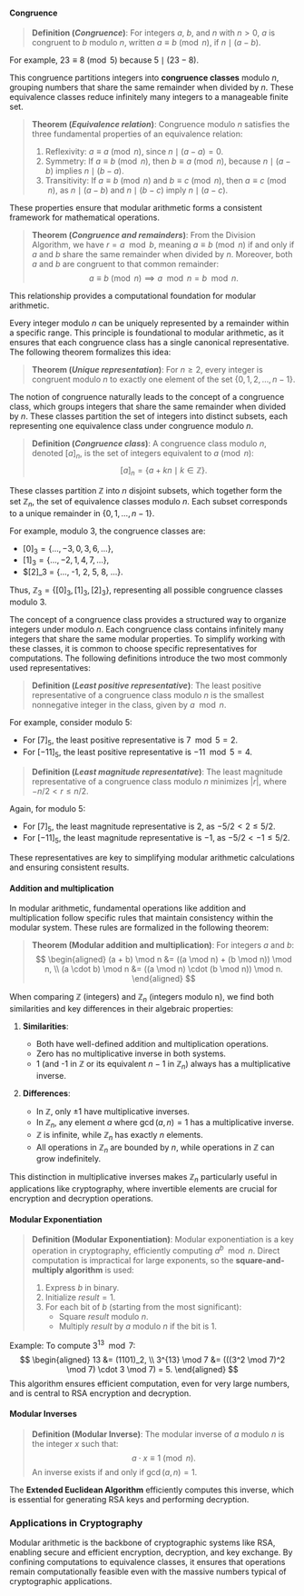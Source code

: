 #### Congruence

> **Definition (*Congruence*)**: For integers $a$, $b$, and $n$ with $n > 0$, $a$ is congruent to $b$ modulo $n$, written $a \equiv b \pmod{n}$, if $n \mid (a - b)$.
 
For example, $23 \equiv 8 \pmod{5}$ because $5 \mid (23 - 8)$. 

This congruence partitions integers into **congruence classes** modulo $n$, grouping numbers that share the same remainder when divided by $n$. These equivalence classes reduce infinitely many integers to a manageable finite set.

> **Theorem (*Equivalence relation*)**: Congruence modulo $n$ satisfies the three fundamental properties of an equivalence relation:
>
> 1. Reflexivity: $a \equiv a \pmod{n}$, since $n \mid (a - a) = 0$.
> 2. Symmetry: If $a \equiv b \pmod{n}$, then $b \equiv a \pmod{n}$, because $n \mid (a - b)$ implies $n \mid (b - a)$.
> 3. Transitivity: If $a \equiv b \pmod{n}$ and $b \equiv c \pmod{n}$, then $a \equiv c \pmod{n}$, as $n \mid (a - b)$ and $n \mid (b - c)$ imply $n \mid (a - c)$.

These properties ensure that modular arithmetic forms a consistent framework for mathematical operations.

> **Theorem (*Congruence and remainders*)**: From the Division Algorithm, we have $r = a \mod b$, meaning $a \equiv b \pmod{n}$ if and only if $a$ and $b$ share the same remainder when divided by $n$. Moreover, both $a$ and $b$ are congruent to that common remainder:
> $$
> a \equiv b \pmod{n} \implies a \mod n = b \mod n.
> $$

This relationship provides a computational foundation for modular arithmetic.

Every integer modulo $n$ can be uniquely represented by a remainder within a specific range. This principle is foundational to modular arithmetic, as it ensures that each congruence class has a single canonical representative. The following theorem formalizes this idea:

> **Theorem (*Unique representation*)**: For $n \geq 2$, every integer is congruent modulo $n$ to exactly one element of the set $\{0, 1, 2, \dots, n-1\}$.

The notion of congruence naturally leads to the concept of a congruence class, which groups integers that share the same remainder when divided by $n$. These classes partition the set of integers into distinct subsets, each representing one equivalence class under congruence modulo $n$.

> **Definition (*Congruence class*)**: A congruence class modulo $n$, denoted $[a]_n$, is the set of integers equivalent to $a \pmod{n}$:
> $$
> [a]_n = \{a + kn \mid k \in \mathbb{Z}\}.
> $$

These classes partition $\mathbb{Z}$ into $n$ disjoint subsets, which together form the set $\mathbb{Z}_n$, the set of equivalence classes modulo $n$. Each subset corresponds to a unique remainder in $\{0, 1, \dots, n-1\}$.

For example, modulo $3$, the congruence classes are:
- $[0]_3 = \{..., -3, 0, 3, 6, ...\}$,
- $[1]_3 = \{..., -2, 1, 4, 7, ...\}$,
- $[2]_3 = \{..., -1, 2, 5, 8, ...\}.

Thus, $\mathbb{Z}_3 = \{[0]_3, [1]_3, [2]_3\}$, representing all possible congruence classes modulo $3$.

The concept of a congruence class provides a structured way to organize integers under modulo $n$. Each congruence class contains infinitely many integers that share the same modular properties. To simplify working with these classes, it is common to choose specific representatives for computations. The following definitions introduce the two most commonly used representatives:

> **Definition (*Least positive representative*)**: The least positive representative of a congruence class modulo $n$ is the smallest nonnegative integer in the class, given by $a \mod n$.

For example, consider modulo $5$:
- For $[7]_5$, the least positive representative is $7 \mod 5 = 2$.
- For $[-11]_5$, the least positive representative is $-11 \mod 5 = 4$.

> **Definition (*Least magnitude representative*)**: The least magnitude representative of a congruence class modulo $n$ minimizes $|r|$, where $-n/2 < r \leq n/2$.

Again, for modulo $5$:
- For $[7]_5$, the least magnitude representative is $2$, as $-5/2 < 2 \leq 5/2$.
- For $[-11]_5$, the least magnitude representative is $-1$, as $-5/2 < -1 \leq 5/2$.

These representatives are key to simplifying modular arithmetic calculations and ensuring consistent results.

#### Addition and multiplication

In modular arithmetic, fundamental operations like addition and multiplication follow specific rules that maintain consistency within the modular system. These rules are formalized in the following theorem:

> **Theorem (Modular addition and multiplication)**: For integers $a$ and $b$:
> $$
> \begin{aligned}
> (a + b) \mod n &= ((a \mod n) + (b \mod n)) \mod n, \\
> (a \cdot b) \mod n &= ((a \mod n) \cdot (b \mod n)) \mod n.
> \end{aligned}
> $$

When comparing $\mathbb{Z}$ (integers) and $\mathbb{Z}_n$ (integers modulo n), we find both similarities and key differences in their algebraic properties:

1. **Similarities**:

   - Both have well-defined addition and multiplication operations.
   - Zero has no multiplicative inverse in both systems.
   - 1 (and -1 in $\mathbb{Z}$ or its equivalent $n-1$ in $\mathbb{Z}_n$) always has a multiplicative inverse.

2. **Differences**:

   - In $\mathbb{Z}$, only ±1 have multiplicative inverses.
   - In $\mathbb{Z}_n$, any element $a$ where $\gcd(a,n)=1$ has a multiplicative inverse.
   - $\mathbb{Z}$ is infinite, while $\mathbb{Z}_n$ has exactly $n$ elements.
   - All operations in $\mathbb{Z}_n$ are bounded by $n$, while operations in $\mathbb{Z}$ can grow indefinitely.

This distinction in multiplicative inverses makes $\mathbb{Z}_n$ particularly useful in applications like cryptography, where invertible elements are crucial for encryption and decryption operations.














#### Modular Exponentiation

> **Definition (Modular Exponentiation)**: Modular exponentiation is a key operation in cryptography, efficiently computing $a^b \mod n$. Direct computation is impractical for large exponents, so the **square-and-multiply algorithm** is used:
>
> 1. Express $b$ in binary.
> 2. Initialize $result = 1$.
> 3. For each bit of $b$ (starting from the most significant):
>    - Square $result$ modulo $n$.
>    - Multiply $result$ by $a$ modulo $n$ if the bit is $1$.

Example:
To compute $3^{13} \mod 7$:
$$
\begin{aligned}
13 &= (1101)_2, \\
3^{13} \mod 7 &= (((3^2 \mod 7)^2 \mod 7) \cdot 3 \mod 7) = 5.
\end{aligned}
$$
This algorithm ensures efficient computation, even for very large numbers, and is central to RSA encryption and decryption.

#### Modular Inverses

> **Definition (Modular Inverse)**: The modular inverse of $a$ modulo $n$ is the integer $x$ such that:
> $$
>     a \cdot x \equiv 1 \pmod{n}.
> $$
> An inverse exists if and only if $\gcd(a, n) = 1$.

The **Extended Euclidean Algorithm** efficiently computes this inverse, which is essential for generating RSA keys and performing decryption.

### Applications in Cryptography

Modular arithmetic is the backbone of cryptographic systems like RSA, enabling secure and efficient encryption, decryption, and key exchange. By confining computations to equivalence classes, it ensures that operations remain computationally feasible even with the massive numbers typical of cryptographic applications.

